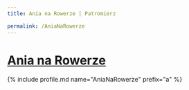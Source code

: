 ```yaml
---
title: Ania na Rowerze | Patromierz

permalink: /AniaNaRowerze
---
```


# [Ania na Rowerze](https://patronite.pl/AniaNaRowerze)

{% include profile.md name="AniaNaRowerze" prefix="a" %}

